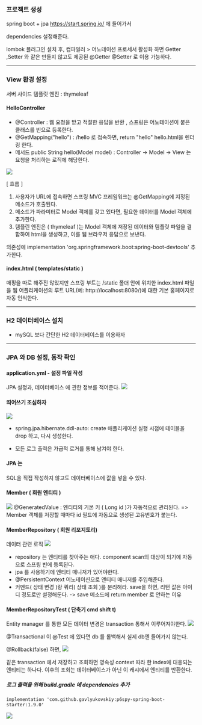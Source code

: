 ### 프로젝트 생성
spring boot + jpa
https://start.spring.io/ 에 들어가서 

dependencies 설정해준다.

lombok 플러그인 설치 후, 컴파일러 > 어노테이션 프로세서 활성화 하면
Getter ,Setter 와 같은 만들지 않고도 제공된 @Getter @Setter 로 이용 가능하다. 

---
### View 환경 설정

서버 사이드 템플릿 엔진 : thymeleaf

#### HelloController
- @Controller : 웹 요청을 받고 적절한 응답을 반환 , 스프링은 어노테이션이 붙은 클래스를 빈으로 등록한다.
- @GetMapping("hello") : /hello 로 접속하면, return "hello" hello.html을 렌더링 한다.
- 메서드 public String hello(Model model) : Controller -> Model -> View 는 요청을 처리하는 로직에 해당한다.

![](https://i.imgur.com/pbyv7DN.png)


[ 흐름 ]
1. 사용자가 URL에 접속하면 스프링 MVC 프레임워크는 @GetMapping에 지정된 메소드가 호출된다.
2. 메소드가 파라미터로 Model 객체를 갖고 있다면, 필요한 데이터를 Model 객체에 추가한다.
3. 템플린 엔진은 ( thymeleaf )는 Model 객체에 저장된 데이터와 템플릿 파일을 결합하여 html을 생성하고, 이를 웹 브라우저 응답으로 보낸다.

의존성에 
implementation 'org.springframework.boot:spring-boot-devtools'
추가한다.

#### index.html ( templates/static )
매핑을 따로 해주진 않았지만 스프링 부트는 /static 폴더 안에 위치한 index.html 파일을 웹 어플리케이션의 루트 URL(예: http://localhost:8080/)에 대한 기본 홈페이지로 자동 인식한다.

---
### H2 데이터베이스 설치
- mySQL 보다 간단한 H2 데이터베이스를 이용하자

---
### JPA 와 DB 설정, 동작 확인
#### application.yml - 설정 파일 작성 
JPA 설정과, 데이터베이스 에 관한 정보를 적어준다. 
![](https://i.imgur.com/wE18mSI.png)
#### 띄어쓰기 조심하자
![](https://i.imgur.com/w130eIb.png)

- spring.jpa.hibernate.ddl-auto: create 
애플리케이션 실행 시점에 테이블을 drop 하고, 다시 생성한다.

- 모든 로그 출력은 가급적 로거를 통해 남겨야 한다.

#### JPA 는
SQL을 직접 작성하지 않고도 데이터베이스에 값을 넣을 수 있다.
#### Member ( 회원 엔티티 )
![](https://i.imgur.com/k03G0KZ.png)
@GeneratedValue : 엔티티의 기본 키 ( Long id )가 자동적으로 관리된다. => Member 객체를 저장할 때마다 id 필드에 자동으로 생성된 고유번호가 붙는다.
#### MemberRepository ( 회원 리포지토리)
데이터 관련 로직
![](https://i.imgur.com/NTcBnLN.png)
- repository 는 엔티티를 찾아주는 애다. component scan의 대상이 되기에 자동으로 스프링 빈에 등록된다.
- jpa 를 사용하기에 엔티티 매니저가 있어야한다. 
- @PersistentContext 어노테이션으로 엔티티 매니저를 주입해준다.
- 커멘드( 상태 변경 )랑 쿼리( 상태 조회 )를 분리해라. save을 하면, 리턴 값은 아이디 정도로만 설정해둔다.
-> save 메소드에 return member 로 안하는 이유
#### MemberRepositoryTest ( 단축기 cmd shift t)
Entity manager 를 통한 모든 데이터 변경은 transaction 통해서 이루어져야한다.
![](https://i.imgur.com/RhOdN8M.png)

@Transactional 이 @Test 에 있다면 db 를 롤백해서 실제 db엔 들어가지 않는다. 

@Rollback(false) 하면,
![](https://i.imgur.com/BxVzvvu.png)


같은 transaction 에서 저장하고 조회하면 영속성 context 따라 한 index에 대응되는 엔티티는 하나다.
이후의 조회는 데이터베이스가 아닌 이 캐시에서 엔티티를 반환한다.
##### 로그 출력을 위해 build.gradle 에 dependencies 추가
	implementation 'com.github.gavlyukovskiy:p6spy-spring-boot-starter:1.9.0'

![](https://i.imgur.com/QLSfu54.png)